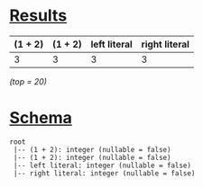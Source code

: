 # [Results](#tab/results)

|(1 + 2)|(1 + 2)|left literal|right literal|
|-------|-------|------------|-------------|
|3      |3      |3           |3            |

_(top = 20)_

# [Schema](#tab/schema)

```shell
root
 |-- (1 + 2): integer (nullable = false)
 |-- (1 + 2): integer (nullable = false)
 |-- left literal: integer (nullable = false)
 |-- right literal: integer (nullable = false)

```
